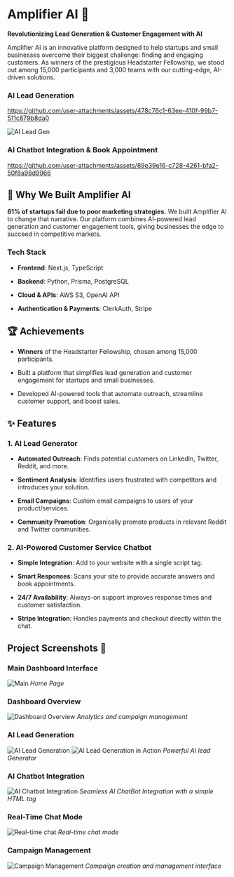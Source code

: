 # Amplifier AI 🚀

**Revolutionizing Lead Generation & Customer Engagement with AI**

Amplifier AI is an innovative platform designed to help startups and small businesses overcome their biggest challenge: finding and engaging customers. As winners of the prestigious Headstarter Fellowship, we stood out among 15,000 participants and 3,000 teams with our cutting-edge, AI-driven solutions.

### AI Lead Generation

https://github.com/user-attachments/assets/478c76c1-63ee-410f-99b7-511c879b8da0

![AI Lead Gen](public/images/example_lead_gen.png)

### AI Chatbot Integration & Book Appointment

https://github.com/user-attachments/assets/89e39e16-c728-4261-bfa2-50f8a98d9966

## 🌟 Why We Built Amplifier AI

**61% of startups fail due to poor marketing strategies.** We built Amplifier AI to change that narrative. Our platform combines AI-powered lead generation and customer engagement tools, giving businesses the edge to succeed in competitive markets.

### **Tech Stack**

- **Frontend**: Next.js, TypeScript

- **Backend**: Python, Prisma, PostgreSQL

- **Cloud & APIs**: AWS S3, OpenAI API

- **Authentication & Payments**: ClerkAuth, Stripe

## 🏆 Achievements

- **Winners** of the Headstarter Fellowship, chosen among 15,000 participants.

- Built a platform that simplifies lead generation and customer engagement for startups and small businesses.

- Developed AI-powered tools that automate outreach, streamline customer support, and boost sales.

## ✨ Features

### **1. AI Lead Generator**

- **Automated Outreach**: Finds potential customers on LinkedIn, Twitter, Reddit, and more.

- **Sentiment Analysis**: Identifies users frustrated with competitors and introduces your solution.

- **Email Campaigns**: Custom email campaigns to users of your product/services.

- **Community Promotion**: Organically promote products in relevant Reddit and Twitter communities.

### **2. AI-Powered Customer Service Chatbot**

- **Simple Integration**: Add to your website with a single script tag.

- **Smart Responses**: Scans your site to provide accurate answers and book appointments.

- **24/7 Availability**: Always-on support improves response times and customer satisfaction.

- **Stripe Integration**: Handles payments and checkout directly within the chat.

## Project Screenshots 📸

### Main Dashboard Interface

![Main](public/images/AmplifierAI.png)
_Home Page_

### Dashboard Overview

![Dashboard Overview](public/images/desktopamplifier.png)
_Analytics and campaign management_

### AI Lead Generation

![AI Lead Generation](public/images/leadfinder.png)
![AI Lead Generation in Action](public/images/ex1.png)
_Powerful AI lead Generator_

### AI Chatbot Integration

![AI Chatbot Integration](public/images/aichatbot.png)
_Seamless AI ChatBot Integration with a simple HTML tag_

### Real-Time Chat Mode

![Real-time chat](public/images/conversation.png)
_Real-time chat mode_

### Campaign Management

![Campaign Management](public/images/emailmarketing.png)
_Campaign creation and management interface_
